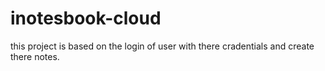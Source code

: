 # inotesbook-cloud
this project is based on the login of user with there cradentials and create there notes.
